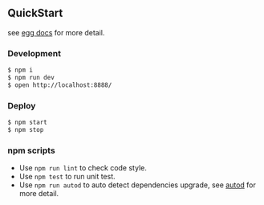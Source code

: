 ## QuickStart

<!-- add docs here for user -->

see [egg docs][egg] for more detail.

### Development

```bash
$ npm i
$ npm run dev
$ open http://localhost:8888/
```

### Deploy

```bash
$ npm start
$ npm stop
```

### npm scripts

- Use `npm run lint` to check code style.
- Use `npm test` to run unit test.
- Use `npm run autod` to auto detect dependencies upgrade, see [autod](https://www.npmjs.com/package/autod) for more detail.


[egg]: https://eggjs.org